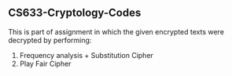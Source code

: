 ## CS633-Cryptology-Codes
This is part of assignment in which the given encrypted texts were decrypted by performing:
1) Frequency analysis + Substitution Cipher
2) Play Fair Cipher
